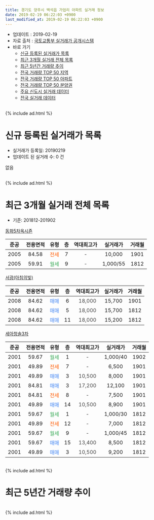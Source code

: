 ```yaml
---
title: 경기도 양주시 백석읍 가업리 아파트 실거래 정보
date: 2019-02-19 06:22:03 +0900
last_modified_at: 2019-02-19 06:22:03 +0900
---
```


* 업데이트 : 2019-02-19
* 자료 출처 : [국토교통부 실거래가 공개시스템](http://rt.molit.go.kr)
* 바로 가기
    * [신규 등록된 실거래가 목록](#신규-등록된-실거래가-목록)
    * [최근 3개월 실거래 전체 목록](#최근-3개월-실거래-전체-목록)
    * [최근 5년간 거래량 추이](#최근-5년간-거래량-추이)
    * [전국 거래량 TOP 50 지역](https://ayogom.github.io/apt-trade-info/최근-3개월-전국에서-가장-거래가-많이-발생한-지역)
    * [전국 거래량 TOP 50 아파트](https://ayogom.github.io/apt-trade-info/최근-3개월-전국에서-가장-거래가-많이-발생한-아파트)
    * [전국 거래량 TOP 50 분양권](https://ayogom.github.io/apt-trade-info/최근-3개월-전국에서-가장-거래가-많이-발생한-분양권)
    * [주요 신도시 실거래 데이터](https://ayogom.github.io/apt-trade-info/주요-신도시)
    * [전국 실거래 데이터](https://ayogom.github.io/apt-trade-info/전국)
<br>
{% include ad.html %}
<br>

# 신규 등록된 실거래가 목록
* 실거래가 등록일: 20190219
* 업데이트 된 실거래 수: 0 건

없음

<br>
{% include ad.html %}
<br>

# 최근 3개월 실거래 전체 목록
* 기준: 201812-201902


[동화5차옥시죤](https://search.naver.com/search.naver?query=%EA%B2%BD%EA%B8%B0%EB%8F%84+%EC%96%91%EC%A3%BC%EC%8B%9C+%EB%B0%B1%EC%84%9D%EC%9D%8D+%EA%B0%80%EC%97%85%EB%A6%AC+%EB%8F%99%ED%99%945%EC%B0%A8%EC%98%A5%EC%8B%9C%EC%A3%A4)

|준공|전용면적|유형|층|역대최고가|실거래가|거래월|
|:---:|:---:|:---:|:---:|:---:|:---:|:---:|
|2005|84.58|<span style="color:#ff5a00">전세</span>|7|<span style="color:#444444">-</span>|10,000|1901|
|2005|59.91|<span style="color:#34a853">월세</span>|9|<span style="color:#444444">-</span>|1,000/55|1812|

[서광(아침의빛)](https://search.naver.com/search.naver?query=%EA%B2%BD%EA%B8%B0%EB%8F%84+%EC%96%91%EC%A3%BC%EC%8B%9C+%EB%B0%B1%EC%84%9D%EC%9D%8D+%EA%B0%80%EC%97%85%EB%A6%AC+%EC%84%9C%EA%B4%91%28%EC%95%84%EC%B9%A8%EC%9D%98%EB%B9%9B%29)

|준공|전용면적|유형|층|역대최고가|실거래가|거래월|
|:---:|:---:|:---:|:---:|:---:|:---:|:---:|
|2008|84.62|<span style="color:#4285f3">매매</span>|6|<span style="color:#444444">18,000</span>|15,700|1901|
|2008|84.62|<span style="color:#4285f3">매매</span>|5|<span style="color:#444444">18,000</span>|15,700|1812|
|2008|84.62|<span style="color:#4285f3">매매</span>|11|<span style="color:#444444">18,000</span>|15,200|1812|

[세아청솔3차](https://search.naver.com/search.naver?query=%EA%B2%BD%EA%B8%B0%EB%8F%84+%EC%96%91%EC%A3%BC%EC%8B%9C+%EB%B0%B1%EC%84%9D%EC%9D%8D+%EA%B0%80%EC%97%85%EB%A6%AC+%EC%84%B8%EC%95%84%EC%B2%AD%EC%86%943%EC%B0%A8)

|준공|전용면적|유형|층|역대최고가|실거래가|거래월|
|:---:|:---:|:---:|:---:|:---:|:---:|:---:|
|2001|59.67|<span style="color:#34a853">월세</span>|1|<span style="color:#444444">-</span>|1,000/40|1902|
|2001|49.89|<span style="color:#ff5a00">전세</span>|7|<span style="color:#444444">-</span>|6,500|1901|
|2001|49.89|<span style="color:#4285f3">매매</span>|3|<span style="color:#444444">10,500</span>|8,000|1901|
|2001|84.81|<span style="color:#4285f3">매매</span>|3|<span style="color:#444444">17,200</span>|12,100|1901|
|2001|84.81|<span style="color:#ff5a00">전세</span>|8|<span style="color:#444444">-</span>|7,500|1901|
|2001|49.89|<span style="color:#4285f3">매매</span>|14|<span style="color:#444444">10,500</span>|8,900|1901|
|2001|59.67|<span style="color:#34a853">월세</span>|1|<span style="color:#444444">-</span>|1,000/30|1812|
|2001|49.89|<span style="color:#ff5a00">전세</span>|12|<span style="color:#444444">-</span>|7,000|1812|
|2001|59.67|<span style="color:#34a853">월세</span>|9|<span style="color:#444444">-</span>|1,000/45|1812|
|2001|59.67|<span style="color:#4285f3">매매</span>|15|<span style="color:#444444">13,400</span>|8,500|1812|
|2001|49.89|<span style="color:#4285f3">매매</span>|3|<span style="color:#444444">10,500</span>|9,200|1812|


<br>
{% include ad.html %}
<br>

# 최근 5년간 거래량 추이


<div style="width:100%;">
    <canvas id="deal_progress" height="200"></canvas>
</div>

<script>
new Chart(document.getElementById("deal_progress"), {
    type: 'line',
    data: {
        labels: ['201402','201403','201404','201405','201406','201407','201408','201409','201410','201411','201412','201501','201502','201503','201504','201505','201506','201507','201508','201509','201510','201511','201512','201601','201602','201603','201604','201605','201606','201607','201608','201609','201610','201611','201612','201701','201702','201703','201704','201705','201706','201707','201708','201709','201710','201711','201712','201801','201802','201803','201804','201805','201806','201807','201808','201809','201810','201811','201812','201901','201902'],
        datasets: [{
            label: '매매',
            pointRadius: 1,
            data: [10, 13, 3, 6, 8, 5, 11, 18, 13, 12, 8, 10, 13, 19, 20, 15, 22, 14, 19, 20, 23, 14, 6, 13, 13, 20, 16, 22, 18, 15, 20, 18, 18, 16, 7, 8, 10, 14, 18, 13, 15, 12, 9, 6, 2, 9, 6, 11, 9, 9, 11, 7, 9, 10, 7, 11, 9, 7, 4, 4, 0],
            borderColor: "rgba(255, 201, 14, 1)",
            backgroundColor: "rgba(255, 201, 14, 0.5)",
            fill: false,
            lineTension: 0
        },{
            label: '전월세',
            pointRadius: 1,
            data: [17, 16, 11, 7, 13, 8, 5, 16, 17, 11, 4, 13, 11, 22, 11, 15, 14, 14, 8, 5, 9, 8, 7, 6, 6, 3, 10, 7, 8, 7, 8, 11, 9, 5, 8, 4, 3, 8, 7, 10, 9, 11, 7, 8, 6, 9, 4, 5, 8, 6, 7, 6, 3, 4, 7, 5, 3, 1, 4, 3, 1],
            borderColor: "rgba(0, 141, 185, 1)",
            backgroundColor: "rgba(0, 141, 185, 0.5)",
            fill: false,
            lineTension: 0
        }
        ]
    },
    options: {
        responsive: true,
        title: {
            display: false
        },
        tooltips: {
            mode: 'index',
            intersect: false
        },
        hover: {
            mode: 'nearest',
            intersect: true
        },
        scales: {
            xAxes: [{
                display: true,
                scaleLabel: {
                    display: true,
                    labelString: '년/월'
                }
            }],
            yAxes: [{
                display: true,
                ticks: {
                    suggestedMin: 0,
                },
                scaleLabel: {
                    display: true,
                    labelString: '실거래 수'
                }
            }]
        }
    }
});

</script>


<br>
{% include ad.html %}
<br>

